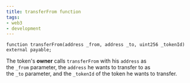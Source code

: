 ```yaml
---
title: transferFrom function
tags:
- web3
- development
---
```

```solidity
function transferFrom(address _from, address _to, uint256 _tokenId) external payable;
```

The token's **owner** calls `transferFrom` with his `address` as the `_from` parameter, the `address` he wants to transfer to as the `_to` parameter, and the `_tokenId` of the token he wants to transfer.